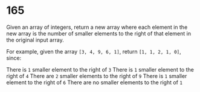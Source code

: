 [_metadata_:number]:-      "165"
[_metadata_:difficulty]:-  "Medium"
[_metadata_:asker]:-       "Google"
[_metadata_:tags]:-        "list"

# 165

Given an array of integers, return a new array where each element in the new array is the number of smaller elements to the right of that element in the original input array.

For example, given the array `[3, 4, 9, 6, 1]`, return `[1, 1, 2, 1, 0]`, since:

There is `1` smaller element to the right of `3`
There is `1` smaller element to the right of `4`
There are `2` smaller elements to the right of `9`
There is `1` smaller element to the right of `6`
There are no smaller elements to the right of `1`
